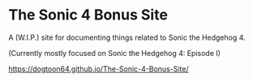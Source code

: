 # The Sonic 4 Bonus Site
A (W.I.P.) site for documenting things related to Sonic the Hedgehog 4.

(Currently mostly focused on Sonic the Hedgehog 4: Episode I)

https://dogtoon64.github.io/The-Sonic-4-Bonus-Site/
